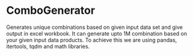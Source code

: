 # ComboGenerator
Generates unique combinations based on given input data set and give output in excel workbook. It can generate upto 1M combination based on your given input data products. To achieve this we are using pandas, itertools, tqdm and math libraries.

